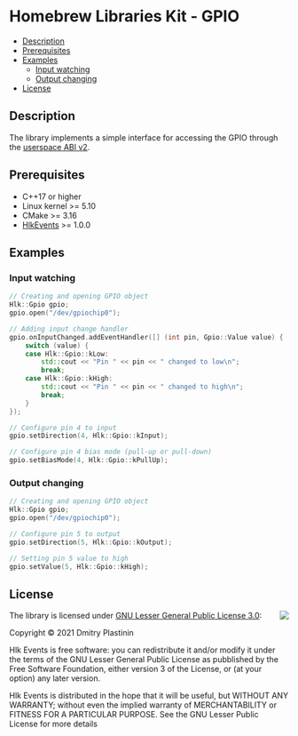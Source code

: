 # Homebrew Libraries Kit - GPIO

- [Description](#description)
- [Prerequisites](#prerequisites)
- [Examples](#examples)
    - [Input watching](#input-watching)
    - [Output changing](#output-changing)
- [License](#license)

## Description

The library implements a simple interface for accessing the GPIO through the [userspace ABI v2](https://github.com/torvalds/linux/blob/v5.10/include/uapi/linux/gpio.h).

## Prerequisites

- C++17 or higher
- Linux kernel >= 5.10
- CMake >= 3.16
- [HlkEvents](https://github.com/uncellon/hlk-events) >= 1.0.0

## Examples

### Input watching

```cpp
// Creating and opening GPIO object
Hlk::Gpio gpio;
gpio.open("/dev/gpiochip0");

// Adding input change handler
gpio.onInputChanged.addEventHandler([] (int pin, Gpio::Value value) {
    switch (value) {
    case Hlk::Gpio::kLow:
        std::cout << "Pin " << pin << " changed to low\n";
        break;
    case Hlk::Gpio::kHigh:
        std::cout << "Pin " << pin << " changed to high\n";
        break;
    }
});

// Configure pin 4 to input
gpio.setDirection(4, Hlk::Gpio::kInput);

// Configure pin 4 bias mode (pull-up or pull-down)
gpio.setBiasMode(4, Hlk::Gpio::kPullUp);
```

### Output changing

```cpp
// Creating and opening GPIO object
Hlk::Gpio gpio;
gpio.open("/dev/gpiochip0");

// Configure pin 5 to output
gpio.setDirection(5, Hlk::Gpio::kOutput);

// Setting pin 5 value to high
gpio.setValue(5, Hlk::Gpio::kHigh);
```

## License

<img align="right" src="https://www.gnu.org/graphics/lgplv3-with-text-154x68.png">

The library is licensed under [GNU Lesser General Public License 3.0](https://www.gnu.org/licenses/lgpl-3.0.txt):

Copyright © 2021 Dmitry Plastinin

Hlk Events is free software: you can redistribute it and/or modify it under the terms of the GNU Lesser General Public License as pubblished by the Free Software Foundation, either version 3 of the License, or (at your option) any later version.

Hlk Events is distributed in the hope that it will be useful, but WITHOUT ANY WARRANTY; without even the implied warranty of MERCHANTABILITY or FITNESS FOR A PARTICULAR PURPOSE. See the GNU Lesser Public License for more details